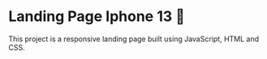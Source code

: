 # Landing Page Iphone 13 📱

This project is a responsive landing page built using JavaScript, HTML and CSS.



